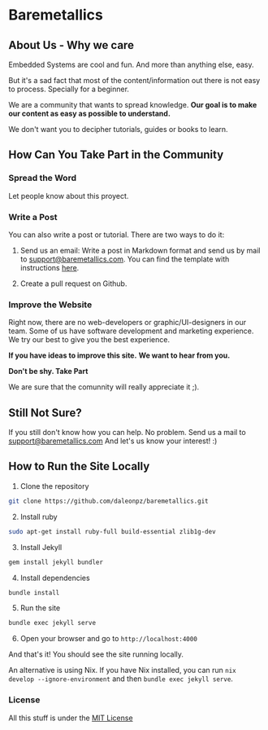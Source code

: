 # Baremetallics 

## About Us - Why we care
Embedded Systems are cool and fun. And more than anything else, easy.

But it's a sad fact that most of the content/information out there is not easy to process.
Specially for a beginner.

We are a community that wants to spread knowledge.
**Our goal is to make our content as easy as possible to understand.**

We don't want you to decipher tutorials, guides or books to learn.

## How Can You Take Part in the Community

### Spread the Word
Let people know about this proyect.

### Write a Post
You can also write a post or tutorial. There are two ways to do it:

1. Send us an email:
Write a post in Markdown format and send us by mail to [support@baremetallics.com](support@baremetallics.com).
You can find the template with instructions [here](https://raw.githubusercontent.com/daleonpz/baremetallics/master/_drafts/2017-02-04-getting-started.md).

2. Create a pull request on Github.

### Improve the Website
Right now, there are no web-developers or graphic/UI-designers in our team.
Some of us have software development and marketing experience.
We try our best to give you the best experience.

**If you have ideas to improve this site.**
**We want to hear from you.**

**Don't be shy. Take Part**

We are sure that the comunnity will really appreciate it ;).

## Still Not Sure?
If you still don't know how you can help. No problem.
Send us a mail to [support@baremetallics.com](support@baremetallics.com)
And let's us know your interest! :)


## How to Run the Site Locally

1. Clone the repository

```bash
git clone https://github.com/daleonpz/baremetallics.git
```

2. Install ruby

```bash
sudo apt-get install ruby-full build-essential zlib1g-dev
```

3. Install Jekyll

```bash
gem install jekyll bundler
```

4. Install dependencies

```bash
bundle install
```

5. Run the site

```bash
bundle exec jekyll serve
```

6. Open your browser and go to `http://localhost:4000`

And that's it! You should see the site running locally.

An alternative is using Nix. If you have Nix installed, you can run `nix develop --ignore-environment` and then `bundle exec jekyll serve`.

### License
All this stuff is under the [MIT License](https://raw.githubusercontent.com/getmicah/getmicah.github.io/master/LICENSE)
